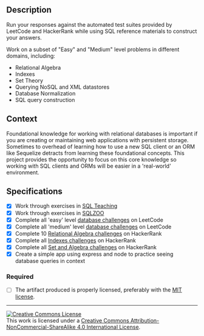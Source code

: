 ## Description



Run your responses against the automated test suites provided by LeetCode and HackerRank while using SQL reference materials to construct your answers.

Work on a subset of "Easy" and "Medium" level problems in different domains, including:

* Relational Algebra
* Indexes
* Set Theory
* Querying NoSQL and XML datastores
* Database Normalization
* SQL query construction  

## Context

Foundational knowledge for working with relational databases is important if you are creating or maintaining web applications with persistent storage. Sometimes to overhead of learning how to use a new SQL client or an ORM like Sequelize detracts from learning these foundational concepts. This project provides the opportunity to focus on this core knowledge so working with SQL clients and ORMs will be easier in a 'real-world' environment.

## Specifications

- [X] Work through exercises in [SQL Teaching](https://www.sqlteaching.com)
- [X] Work through exercises in [SQLZOO](http://sqlzoo.net/)
- [X] Complete all 'easy' level [database challenges](https://leetcode.com/problemset/database/) on LeetCode
- [X] Complete all 'medium' level [database challenges](https://leetcode.com/problemset/database/) on LeetCode
- [X] Complete 10 [Relational Algebra challenges](https://www.hackerrank.com/domains/databases/relational-algebra/difficulty/all/page/1) on HackerRank
- [X] Complete all [Indexes challenges](https://www.hackerrank.com/domains/databases/indexes/difficulty/all/page/1) on HackerRank
- [X] Complete all [Set and Algebra challenges](https://www.hackerrank.com/domains/databases/set-and-algebra/difficulty/all/page/1) on HackerRank
- [X] Create a simple app using express and node to practice seeing database queries in context

### Required

- [ ] The artifact produced is properly licensed, preferably with the [MIT license][mit-license].


---

<!-- LICENSE -->

<a rel="license" href="http://creativecommons.org/licenses/by-nc-sa/4.0/"><img alt="Creative Commons License" style="border-width:0" src="https://i.creativecommons.org/l/by-nc-sa/4.0/80x15.png" /></a>
<br />This work is licensed under a <a rel="license" href="http://creativecommons.org/licenses/by-nc-sa/4.0/">Creative Commons Attribution-NonCommercial-ShareAlike 4.0 International License</a>.

[mit-license]: https://opensource.org/licenses/MIT
